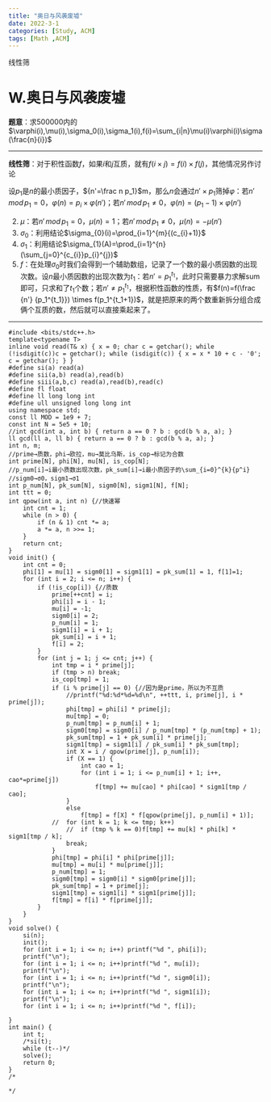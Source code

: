 ```yaml
---
title: "奥日与风袭废墟"
date: 2022-3-1
categories: [Study, ACM]
tags: [Math ,ACM]
---
```


线性筛

<!-- more -->

# W.奥日与风袭废墟

**题意**：求500000内的$\varphi(i),\mu(i),\sigma_0(i),\sigma_1(i),f(i)=\sum_{i|n}\mu(i)\varphi(i)\sigma(\frac{n}{i})$

***

**线性筛**：对于积性函数$f$，如果$i$和$j$互质，就有$f(i \times j)=f(i) \times f(j)$，其他情况另作讨论

设$p_1$是$n$的最小质因子，${n'=\frac n p_1}$m，那么$n$会通过$n'\times p_1$筛掉$\varphi$：若$n'\,mod\,p_1=0$，$\varphi(n)=p_i\times\varphi(n')$；若$n' \,mod\, {p_1}\neq0$，$\varphi(n)=(p_1-1)\times\varphi(n')$

2. $\mu$：若$n'\,mod\, p_1=0$，$\mu(n)=1$；若$n'\,mod\, p_1 \neq 0$，$\mu(n)=-\mu(n')$
3. $\sigma_0$：利用结论$\sigma_{0}(i)=\prod_{i=1}^{m}{(c_{i}+1)}$
4. $\sigma_1$：利用结论$\sigma_{1}(A)=\prod_{i=1}^{n}(\sum_{j=0}^{c_{i}}p_{i}^{j})$
5. $f$：在处理$\sigma_0$时我们会得到一个辅助数组，记录了一个数的最小质因数的出现次数。设$n$最小质因数的出现次数为$t_1$：若$n'=p_1^{t_1}$，此时只需要暴力求解sum即可，只求和了$t_1$个数；若$n'\neq{p_1^{t_1}}$，根据积性函数的性质，有$f(n)=f(\frac {n'} {p_1^{t_1}}) \times f(p_1^{t_1+1})$，就是把原来的两个数重新拆分组合成俩个互质的数，然后就可以直接乘起来了。

***

```
#include <bits/stdc++.h>
template<typename T>
inline void read(T& x) { x = 0; char c = getchar(); while (!isdigit(c))c = getchar(); while (isdigit(c)) { x = x * 10 + c - '0'; c = getchar(); } }
#define si(a) read(a)
#define sii(a,b) read(a),read(b)
#define siii(a,b,c) read(a),read(b),read(c)
#define fl float
#define ll long long int
#define ull unsigned long long int
using namespace std;
const ll MOD = 1e9 + 7;
const int N = 5e5 + 10;
//int gcd(int a, int b) { return a == 0 ? b : gcd(b % a, a); }
ll gcd(ll a, ll b) { return a == 0 ? b : gcd(b % a, a); }
int n, m;
//prime→质数，phi→欧拉，mu→莫比乌斯，is_cop→标记为合数
int prime[N], phi[N], mu[N], is_cop[N];
//p_num[i]→i最小质数出现次数，pk_sum[i]→i最小质因子的\sum_{i=0}^{k}{p^i}
//sigm0→σ0，sigm1→σ1
int p_num[N], pk_sum[N], sigm0[N], sigm1[N], f[N];
int ttt = 0;
int qpow(int a, int n) {//快速幂
	int cnt = 1;
	while (n > 0) {
		if (n & 1) cnt *= a;
		a *= a, n >>= 1;
	}
	return cnt;
}
void init() {
	int cnt = 0;
	phi[1] = mu[1] = sigm0[1] = sigm1[1] = pk_sum[1] = 1, f[1]=1;
	for (int i = 2; i <= n; i++) {
		if (!is_cop[i]) {//质数
			prime[++cnt] = i;
			phi[i] = i - 1;
			mu[i] = -1;
			sigm0[i] = 2;
			p_num[i] = 1;
			sigm1[i] = i + 1;
			pk_sum[i] = i + 1;
			f[i] = 2;
		}
		for (int j = 1; j <= cnt; j++) {
			int tmp = i * prime[j];
			if (tmp > n) break;
			is_cop[tmp] = 1;
			if (i % prime[j] == 0) {//因为是prime，所以为不互质
				//printf("%d:%d*%d=%d\n", ++ttt, i, prime[j], i * prime[j]);
				phi[tmp] = phi[i] * prime[j];
				mu[tmp] = 0;
				p_num[tmp] = p_num[i] + 1;
				sigm0[tmp] = sigm0[i] / p_num[tmp] * (p_num[tmp] + 1);
				pk_sum[tmp] = 1 + pk_sum[i] * prime[j];
				sigm1[tmp] = sigm1[i] / pk_sum[i] * pk_sum[tmp];
				int X = i / qpow(prime[j], p_num[i]);
				if (X == 1) {
					int cao = 1;
					for (int i = 1; i <= p_num[i] + 1; i++, cao*=prime[j])
						f[tmp] += mu[cao] * phi[cao] * sigm1[tmp / cao];
				}
				else 
					f[tmp] = f[X] * f[qpow(prime[j], p_num[i] + 1)];
			//	for (int k = 1; k <= tmp; k++)
				//	if (tmp % k == 0)f[tmp] += mu[k] * phi[k] * sigm1[tmp / k];
				break;
			}
			phi[tmp] = phi[i] * phi[prime[j]];
			mu[tmp] = mu[i] * mu[prime[j]];
			p_num[tmp] = 1;
			sigm0[tmp] = sigm0[i] * sigm0[prime[j]];
			pk_sum[tmp] = 1 + prime[j];
			sigm1[tmp] = sigm1[i] * sigm1[prime[j]];
			f[tmp] = f[i] * f[prime[j]];
		}
	}
}
void solve() {
	si(n);
	init();
	for (int i = 1; i <= n; i++) printf("%d ", phi[i]);
	printf("\n");
	for (int i = 1; i <= n; i++)printf("%d ", mu[i]);
	printf("\n");
	for (int i = 1; i <= n; i++)printf("%d ", sigm0[i]);
	printf("\n");
	for (int i = 1; i <= n; i++)printf("%d ", sigm1[i]);
	printf("\n");
	for (int i = 1; i <= n; i++)printf("%d ", f[i]);

}
int main() {
	int t;
	/*si(t);
	while (t--)*/
	solve();
	return 0;
}
/*

*/
```


